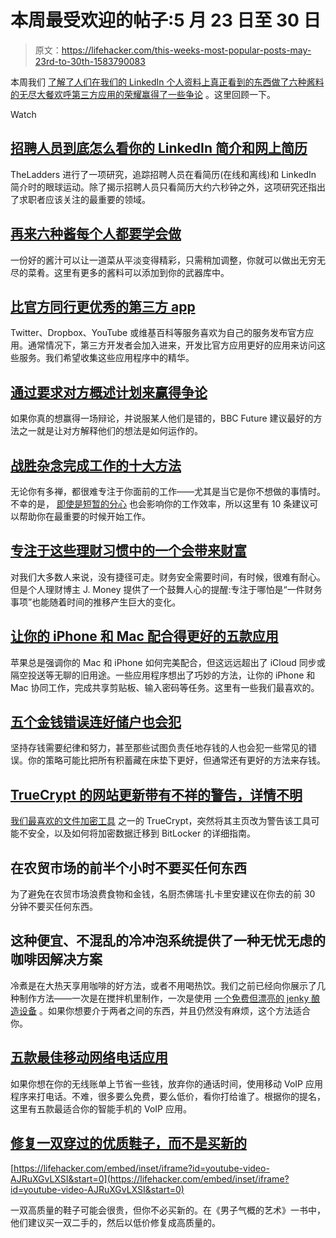 # 本周最受欢迎的帖子:5 月 23 日至 30 日

> 原文：<https://lifehacker.com/this-weeks-most-popular-posts-may-23rd-to-30th-1583790083>

本周我们 [了解了人们在我们的 LinkedIn 个人资料上真正看到的东西](https://lifehacker.com/how-recruiters-really-look-at-your-linkedin-profile-and-1580589303)[做了六种酱料的无尽大餐](http://lifehacker.com/six-more-sauces-everyone-should-learn-how-to-make-1580465771)[欢呼第三方应用的荣耀](http://lifehacker.com/third-party-apps-that-are-better-than-the-official-coun-1582242852)[赢得了一些争论](http://lifehacker.com/win-an-argument-by-asking-the-other-person-to-outline-a-1582077330) 。这里回顾一下。

Watch

## [招聘人员到底怎么看你的 LinkedIn 简介和网上简历](http://lifehacker.com/how-recruiters-really-look-at-your-linkedin-profile-and-1580589303)

TheLadders 进行了一项研究，追踪招聘人员在看简历(在线和离线)和 LinkedIn 简介时的眼球运动。除了揭示招聘人员只看简历大约六秒钟之外，这项研究还指出了求职者应该关注的最重要的领域。

## [再来六种酱每个人都要学会做](http://lifehacker.com/six-more-sauces-everyone-should-learn-how-to-make-1580465771)

一份好的酱汁可以让一道菜从平淡变得精彩，只需稍加调整，你就可以做出无穷无尽的菜肴。这里有更多的酱料可以添加到你的武器库中。

## [比官方同行更优秀的第三方 app](http://lifehacker.com/third-party-apps-that-are-better-than-the-official-coun-1582242852)

Twitter、Dropbox、YouTube 或维基百科等服务喜欢为自己的服务发布官方应用。通常情况下，第三方开发者会加入进来，开发比官方应用更好的应用来访问这些服务。我们希望收集这些应用程序中的精华。

## [通过要求对方概述计划来赢得争论](http://lifehacker.com/win-an-argument-by-asking-the-other-person-to-outline-a-1582077330)

如果你真的想赢得一场辩论，并说服某人他们是错的，BBC Future 建议最好的方法之一就是让对方解释他们的想法是如何运作的。

## [战胜杂念完成工作的十大方法](http://lifehacker.com/top-10-ways-to-defeat-distractions-and-get-your-work-do-1580198318)

无论你有多禅，都很难专注于你面前的工作——尤其是当它是你不想做的事情时。不幸的是， [即使是短暂的分心](http://lifehacker.com/research-shows-how-much-a-three-second-distraction-can-5974976) 也会影响你的工作效率，所以这里有 10 条建议可以帮助你在最重要的时候开始工作。

## [专注于这些理财习惯中的一个会带来财富](http://twocents.lifehacker.com/focusing-on-just-one-of-these-financial-habits-will-lea-1581747252)

对我们大多数人来说，没有捷径可走。财务安全需要时间，有时候，很难有耐心。但是个人理财博主 J. Money 提供了一个鼓舞人心的提醒:专注于哪怕是“一件财务事项”也能随着时间的推移产生巨大的变化。

## [让你的 iPhone 和 Mac 配合得更好的五款应用](http://lifehacker.com/five-apps-to-make-your-iphone-and-mac-work-together-eve-1580334052)

苹果总是强调你的 Mac 和 iPhone 如何完美配合，但这远远超出了 iCloud 同步或隔空投送等无聊的旧用途。一些应用程序想出了巧妙的方法，让你的 iPhone 和 Mac 协同工作，完成共享剪贴板、输入密码等任务。这里有一些我们最喜欢的。

## [五个金钱错误连好储户也会犯](http://lifehacker.com/five-money-mistakes-even-good-savers-make-1582802077)

坚持存钱需要纪律和努力，甚至那些试图负责任地存钱的人也会犯一些常见的错误。你的策略可能比把所有积蓄藏在床垫下更好，但通常还有更好的方法来存钱。

## [TrueCrypt 的网站更新带有不祥的警告，详情不明](http://lifehacker.com/truecrypts-web-site-updates-with-ominous-warning-detai-1582879439)

[我们最喜欢的文件加密工具](http://lifehacker.com/a-beginners-guide-to-encryption-what-it-is-and-how-to-1508196946) 之一的 TrueCrypt，突然将其主页改为警告该工具可能不安全，以及如何将加密数据迁移到 BitLocker 的详细指南。

## 在农贸市场的前半个小时不要买任何东西

为了避免在农贸市场浪费食物和金钱，名厨杰佛瑞·扎卡里安建议在你去的前 30 分钟不要买任何东西。

## 这种便宜、不混乱的冷冲泡系统提供了一种无忧无虑的咖啡因解决方案

冷煮是在大热天享用咖啡的好方法，或者不用喝热饮。我们之前已经向你展示了几种制作方法——一次是在搅拌机里制作，一次是使用 [一个免费但漂亮的 jenky 酿造设备](http://lifehacker.com/make-a-diy-cold-brewed-coffee-brewer-for-practically-fr-1533999653) 。如果你想要介于两者之间的东西，并且仍然没有麻烦，这个方法适合你。

## [五款最佳移动网络电话应用](http://lifehacker.com/five-best-mobile-voip-apps-1580922421)

如果你想在你的无线账单上节省一些钱，放弃你的通话时间，使用移动 VoIP 应用程序来打电话。不难，很多要么免费，要么低价，看你打给谁了。根据你的提名，这里有五款最适合你的智能手机的 VoIP 应用。

## [修复一双穿过的优质鞋子，而不是买新的](http://lifehacker.com/restore-a-used-pair-of-quality-shoes-instead-of-buying-1582731834)

 [https://lifehacker.com/embed/inset/iframe?id=youtube-video-AJRuXGvLXSI&start=0](https://lifehacker.com/embed/inset/iframe?id=youtube-video-AJRuXGvLXSI&start=0) 

一双高质量的鞋子可能会很贵，但你不必买新的。在《男子气概的艺术》一书中，他们建议买一双二手的，然后以低价修复成高质量的。